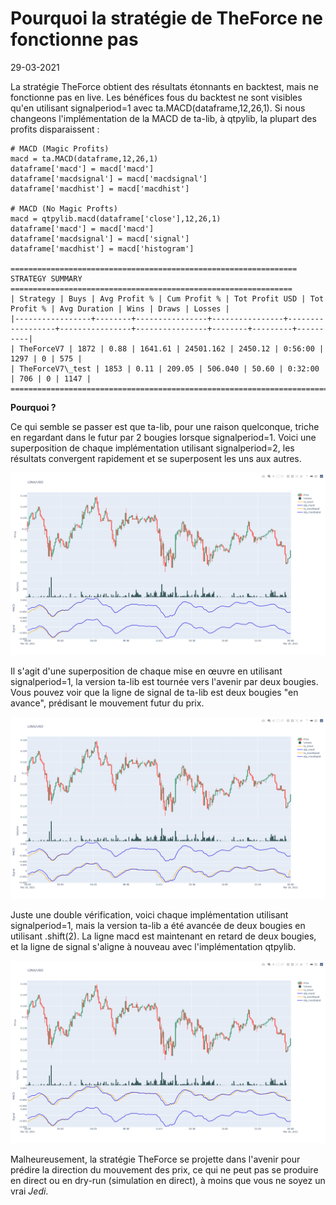 # **Pourquoi la stratégie de TheForce ne fonctionne pas**

29-03-2021

La stratégie TheForce obtient des résultats étonnants en backtest, mais ne fonctionne pas en live.
Les bénéfices fous du backtest ne sont visibles qu'en utilisant signalperiod=1 avec ta.MACD(dataframe,12,26,1).
Si nous changeons l'implémentation de la MACD de ta-lib, à qtpylib, la plupart des profits disparaissent :

```
# MACD (Magic Profits)
macd = ta.MACD(dataframe,12,26,1)
dataframe['macd'] = macd['macd']
dataframe['macdsignal'] = macd['macdsignal']
dataframe['macdhist'] = macd['macdhist']

# MACD (No Magic Profts)
macd = qtpylib.macd(dataframe['close'],12,26,1)
dataframe['macd'] = macd['macd']
dataframe['macdsignal'] = macd['signal']
dataframe['macdhist'] = macd['histogram']

================================================================ STRATEGY SUMMARY ===============================================================
| Strategy | Buys | Avg Profit % | Cum Profit % | Tot Profit USD | Tot Profit % | Avg Duration | Wins | Draws | Losses |
|-----------------+--------+----------------+----------------+------------------+----------------+----------------+--------+---------+----------|
| TheForceV7 | 1872 | 0.88 | 1641.61 | 24501.162 | 2450.12 | 0:56:00 | 1297 | 0 | 575 |
| TheForceV7\_test | 1853 | 0.11 | 209.05 | 506.040 | 50.60 | 0:32:00 | 706 | 0 | 1147 |
=================================================================================================================================================

```

**Pourquoi ?**

Ce qui semble se passer est que ta-lib, pour une raison quelconque, triche en regardant dans le futur par 2 bougies lorsque signalperiod=1.
Voici une superposition de chaque implémentation utilisant signalperiod=2, les résultats convergent rapidement et se superposent les uns aux autres.

![](TheForce1.png)

Il s'agit d'une superposition de chaque mise en œuvre en utilisant signalperiod=1, la version ta-lib est tournée vers l'avenir par deux bougies. Vous pouvez voir que la ligne de signal de ta-lib est deux bougies "en avance", prédisant le mouvement futur du prix.

![](TheForce2.png)

Juste une double vérification, voici chaque implémentation utilisant signalperiod=1, mais la version ta-lib a été avancée de deux bougies en utilisant .shift(2). La ligne macd est maintenant en retard de deux bougies, et la ligne de signal s'aligne à nouveau avec l'implémentation qtpylib.

![](TheForce3.png)

Malheureusement, la stratégie TheForce se projette dans l'avenir pour prédire la direction du mouvement des prix, ce qui ne peut pas se produire en direct ou en dry-run (simulation en direct), à moins que vous ne soyez un vrai _Jedi_.
